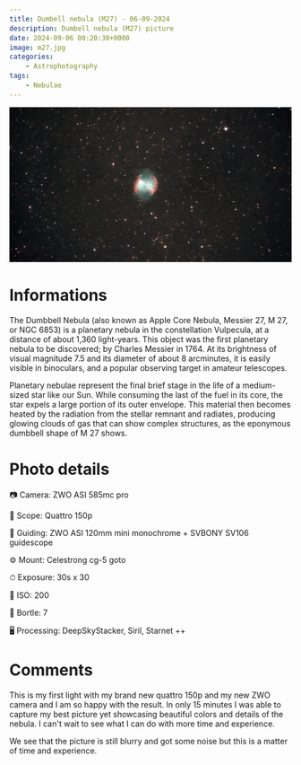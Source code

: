 ```yaml
---
title: Dumbell nebula (M27) - 06-09-2024
description: Dumbell nebula (M27) picture
date: 2024-09-06 00:20:30+0000
image: m27.jpg
categories:
    - Astrophotography
tags:
    - Nebulae
---
```


![m27 picture](m27.jpg)

# Informations

The Dumbbell Nebula (also known as Apple Core Nebula, Messier 27, M 27, or NGC 6853) is a planetary nebula in the constellation Vulpecula, at a distance of about 1,360 light-years. This object was the first planetary nebula to be discovered; by Charles Messier in 1764. At its brightness of visual magnitude 7.5 and its diameter of about 8 arcminutes, it is easily visible in binoculars, and a popular observing target in amateur telescopes.

Planetary nebulae represent the final brief stage in the life of a medium-sized star like our Sun. While consuming the last of the fuel in its core, the star expels a large portion of its outer envelope. This material then becomes heated by the radiation from the stellar remnant and radiates, producing glowing clouds of gas that can show complex structures, as the eponymous dumbbell shape of M 27 shows.

# Photo details

📷 Camera: ZWO ASI 585mc pro

🔭 Scope: Quattro 150p

🎯 Guiding: ZWO ASI 120mm mini monochrome + SVBONY SV106 guidescope

⚙️ Mount: Celestrong cg-5 goto

⏱ Exposure: 30s x 30

🌌 ISO: 200

🌇 Bortle: 7

🖥 Processing: DeepSkyStacker, Siril, Starnet ++

# Comments

This is my first light with my brand new quattro 150p and my new ZWO camera and I am so happy with the result.
In only 15 minutes I was able to capture my best picture yet showcasing beautiful colors and details of the nebula. I can't wait to see what I can do with more time and experience. 

We see that the picture is still blurry and got some noise but this is a matter of time and experience.